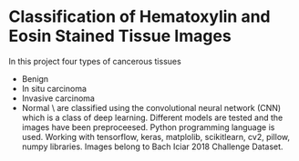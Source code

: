# Classification of Hematoxylin and Eosin Stained Tissue Images

In this project four types of cancerous tissues
- Benign
- In situ carcinoma
- Invasive carcinoma
- Normal \ are classified using the convolutional neural network (CNN) which is a class of deep learning. Different models are tested and the images have been preproceesed. 
Python programming language is used.
Working with tensorflow, keras, matplolib, scikitlearn, cv2, pillow, numpy libraries.
Images belong to Bach Iciar 2018 Challenge Dataset.

